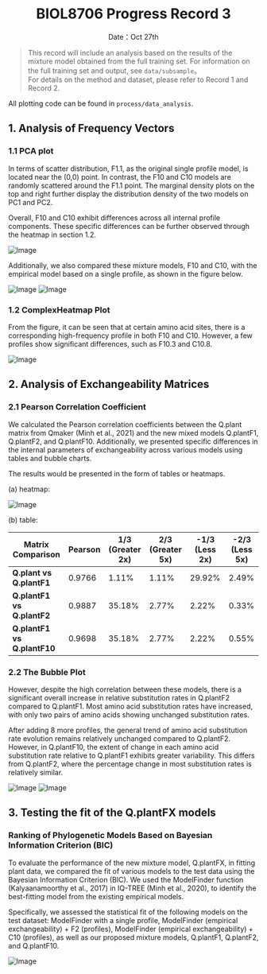 
<center>

# **BIOL8706 Progress Record 3** 

Date：Oct 27th

</center>

> This record will include an analysis based on the results of the mixture model obtained from the full training set. For information on the full training set and output, see `data/subsample`。\
> For details on the method and dataset, please refer to Record 1 and Record 2.

All plotting code can be found in `process/data_analysis`.

## 1. Analysis of Frequency Vectors

### 1.1 PCA plot

In terms of scatter distribution, F1.1, as the original single profile model, is located near the (0,0) point. In contrast, the F10 and C10 models are randomly scattered around the F1.1 point. The marginal density plots on the top and right further display the distribution density of the two models on PC1 and PC2.

Overall, F10 and C10 exhibit differences across all internal profile components. These specific differences can be further observed through the heatmap in section 1.2.

![Image](process/data_analysis/PCA_marginal_plot.png)

Additionally, we also compared these mixture models, F10 and C10, with the empirical model based on a single profile, as shown in the figure below.

![Image](process/data_analysis/PCA_profile_general.png)
![Image](process/data_analysis/PCA_profile_general_C10.png)

### 1.2  ComplexHeatmap Plot

From the figure, it can be seen that at certain amino acid sites, there is a corresponding high-frequency profile in both F10 and C10. However, a few profiles show significant differences, such as F10.3 and C10.8.

![Image](process/data_analysis/ComplexHeatmap.png)

## 2. Analysis of Exchangeability Matrices

### 2.1 Pearson Correlation Coefficient

We calculated the Pearson correlation coefficients between the Q.plant matrix from Qmaker (Minh et al., 2021) and the new mixed models Q.plantF1, Q.plantF2, and Q.plantF10. Additionally, we presented specific differences in the internal parameters of exchangeability across various models using tables and bubble charts.

The results would be presented in the form of tables or heatmaps.

(a) heatmap:

![Image](process/data_analysis/Correlation_Q_F10.png)

(b) table:

| Matrix Comparison      | Pearson           | 1/3 (Greater 2x) | 2/3 (Greater 5x) | -1/3 (Less 2x) | -2/3 (Less 5x) |
|------------------------|-------------------|------------------|------------------|----------------|----------------|
| **Q.plant vs Q.plantF1**| 0.9766           |       1.11%     |       1.11%     |      29.92%     |      2.49%     |
| **Q.plantF1 vs Q.plantF2**| 0.9887            |       35.18%     |       2.77%     |      2.22%     |      0.33%     |
| **Q.plantF1 vs Q.plantF10**| 0.9698            |       35.18%     |       2.77%     |      2.22%     |      0.55%     |


### 2.2 The Bubble Plot

However, despite the high correlation between these models, there is a significant overall increase in relative substitution rates in Q.plantF2 compared to Q.plantF1. Most amino acid substitution rates have increased, with only two pairs of amino acids showing unchanged substitution rates. 

After adding 8 more profiles, the general trend of amino acid substitution rate evolution remains relatively unchanged compared to Q.plantF2. However, in Q.plantF10, the extent of change in each amino acid substitution rate relative to Q.plantF1 exhibits greater variability. This differs from Q.plantF2, where the percentage change in most substitution rates is relatively similar.

![Image](process/data_analysis/F1vsF2.png)
![Image](process/data_analysis/F1vsF10.png)

## 3. Testing the fit of the Q.plantFX models

### Ranking of Phylogenetic Models Based on Bayesian Information Criterion (BIC)

To evaluate the performance of the new mixture model, Q.plantFX, in fitting plant data, we compared the fit of various models to the test data using the Bayesian Information Criterion (BIC). We used the ModelFinder function (Kalyaanamoorthy et al., 2017) in IQ-TREE (Minh et al., 2020), to identify the best-fitting model from the existing empirical models. 

Specifically, we assessed the statistical fit of the following models on the test dataset: ModelFinder with a single profile, ModelFinder (empirical exchangeability) + F2 (profiles), ModelFinder (empirical exchangeability) + C10 (profiles), as well as our proposed mixture models, Q.plantF1, Q.plantF2, and Q.plantF10. 

![Image](process/test_analysis/rank_model.png)